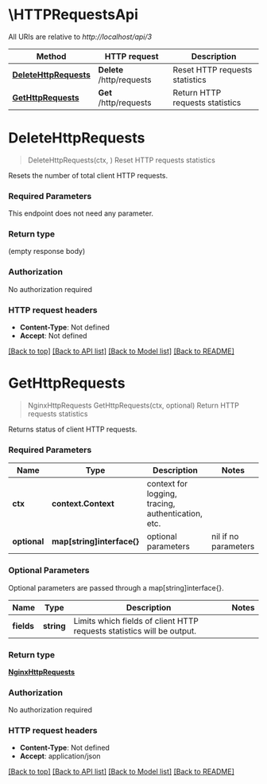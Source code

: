 # \HTTPRequestsApi

All URIs are relative to *http://localhost/api/3*

Method | HTTP request | Description
------------- | ------------- | -------------
[**DeleteHttpRequests**](HTTPRequestsApi.md#DeleteHttpRequests) | **Delete** /http/requests | Reset HTTP requests statistics
[**GetHttpRequests**](HTTPRequestsApi.md#GetHttpRequests) | **Get** /http/requests | Return HTTP requests statistics


# **DeleteHttpRequests**
> DeleteHttpRequests(ctx, )
Reset HTTP requests statistics

Resets the number of total client HTTP requests.

### Required Parameters
This endpoint does not need any parameter.

### Return type

 (empty response body)

### Authorization

No authorization required

### HTTP request headers

 - **Content-Type**: Not defined
 - **Accept**: Not defined

[[Back to top]](#) [[Back to API list]](../README.md#documentation-for-api-endpoints) [[Back to Model list]](../README.md#documentation-for-models) [[Back to README]](../README.md)

# **GetHttpRequests**
> NginxHttpRequests GetHttpRequests(ctx, optional)
Return HTTP requests statistics

Returns status of client HTTP requests.

### Required Parameters

Name | Type | Description  | Notes
------------- | ------------- | ------------- | -------------
 **ctx** | **context.Context** | context for logging, tracing, authentication, etc.
 **optional** | **map[string]interface{}** | optional parameters | nil if no parameters

### Optional Parameters
Optional parameters are passed through a map[string]interface{}.

Name | Type | Description  | Notes
------------- | ------------- | ------------- | -------------
 **fields** | **string**| Limits which fields of client HTTP requests statistics will be output. | 

### Return type

[**NginxHttpRequests**](NginxHTTPRequests.md)

### Authorization

No authorization required

### HTTP request headers

 - **Content-Type**: Not defined
 - **Accept**: application/json

[[Back to top]](#) [[Back to API list]](../README.md#documentation-for-api-endpoints) [[Back to Model list]](../README.md#documentation-for-models) [[Back to README]](../README.md)

